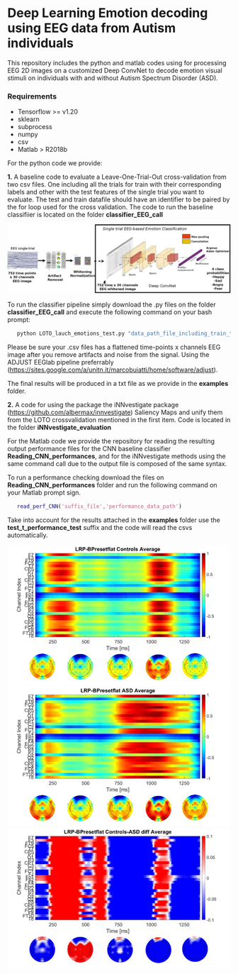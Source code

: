 # Deep Learning Emotion decoding using EEG data from Autism individuals

This repository includes the python and matlab codes using for processing EEG 2D images on
a customized Deep ConvNet to decode emotion visual stimuli on individuals with and without
Autism Spectrum Disorder (ASD).

### Requirements
- Tensorflow >= v1.20
- sklearn
- subprocess
- numpy
- csv
- Matlab > R2018b

For the python code we provide:

__1.__ A baseline code to evaluate a Leave-One-Trial-Out cross-validation from two csv files. One including all the trials for train with their corresponding labels and other with the test features of the single trial you want to evaluate. The test and train datafile should have an identifier to be paired by the for loop used for the cross validation. The code to run the baseline classifiier is located on the folder **classifier_EEG_call**

![Pipeline for EEG Emotion Decoding](https://github.com/meiyor/Deep-Learning-Emotion-Decoding-using-EEG-data-from-Autism-individuals/blob/master/pipeline_2_using_latex.jpeg)

  To run the classifier pipeline simply download the .py files on the folder **classifier_EEG_call** and execute the following command on your bash prompt:
  
```python 
   python LOTO_lauch_emotions_test.py "data_path_file_including_train_test_files"
```
Please be sure your .csv files has a flattened time-points x channels EEG image after you remove artifacts and noise from the signal. Using the ADJUST EEGlab pipeline preferrably (https://sites.google.com/a/unitn.it/marcobuiatti/home/software/adjust).

The final results will be produced in a txt file as we provide in the **examples** folder.

__2.__ A code for using the package the iNNvestigate package (https://github.com/albermax/innvestigate) Saliency Maps and unify them from the LOTO crossvalidation mentioned in the first item. Code is located in the folder **iNNvestigate_evaluation**

For the Matlab code we provide the repository for reading the resulting output performance files for the CNN baseline classifier **Reading_CNN_performances**, and for the iNNvestigate methods using the same command call due to the output file is composed of the same syntax.

To run a performance checking download the files on **Reading_CNN_performances** folder and run the following command on your Matlab prompt sign.

```matlab 
   read_perf_CNN('suffix_file','performance_data_path')
```
Take into account for the results attached in the **examples** folder use the __test_t_performance_test__ suffix and the code will read the csvs automatically.

![alt text](https://github.com/meiyor/Deep-Learning-Emotion-Decoding-using-EEG-data-from-Autism-individuals/blob/master/LRP-BPresetflat_Average_TD_def.jpeg)
![alt text](https://github.com/meiyor/Deep-Learning-Emotion-Decoding-using-EEG-data-from-Autism-individuals/blob/master/LRP-BPresetflat_Average_ASD_def.jpeg)
![alt text](https://github.com/meiyor/Deep-Learning-Emotion-Decoding-using-EEG-data-from-Autism-individuals/blob/master/LRP-BPresetflat_Average_diff_def.jpeg)
